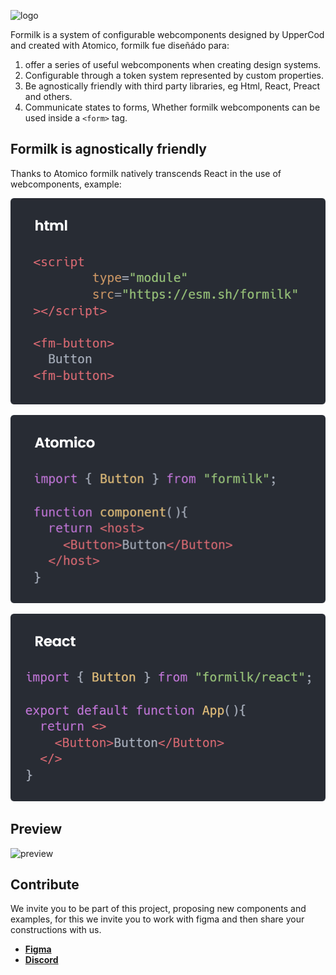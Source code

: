 ![logo](https://raw.githubusercontent.com/atomicojs/formilk/master/assets/logo.svg)

Formilk is a system of configurable webcomponents designed by UpperCod and created with Atomico, formilk fue diseñádo para:

1. offer a series of useful webcomponents when creating design systems.
2. Configurable through a token system represented by custom properties.
3. Be agnostically friendly with third party libraries, eg Html, React, Preact and others.
4. Communicate states to forms, Whether formilk webcomponents can be used inside a `<form>` tag.

## Formilk is agnostically friendly

Thanks to Atomico formilk natively transcends React in the use of webcomponents, example:

![html](./assets/html.png)

![atomico](./assets/atomico.png)

![react](./assets/react.png)

## Preview

![preview](https://raw.githubusercontent.com/atomicojs/formilk/master/assets/example.svg)

## Contribute

We invite you to be part of this project, proposing new components and examples, for this we invite you to work with figma and then share your constructions with us.

-   [**Figma**](https://www.figma.com/community/file/1091744563513186455)
-   [**Discord**](https://discord.gg/7z3rNhmkNE)
